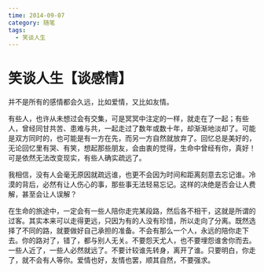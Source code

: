 ```yaml
---
time: 2014-09-07
category: 随笔
tags:
  - 笑谈人生
---
```


# 笑谈人生【谈感情】

并不是所有的感情都会久远，比如爱情，又比如友情。

有些人，也许从未想过会有交集，可是冥冥中注定的一样，就走在了一起；有些人，曾经同甘共苦、患难与共，一起走过了数年或数十年，却渐渐地淡却了。可能是双方同时的，也可能是有一方在先，而另一方自然就放弃了。回忆总是美好的，无论回忆里有哭、有笑，想起那些朋友，会由衷的觉得，生命中曾经有你，真好！可是依然无法改变现实，有些人确实疏远了。

我相信，没有人会毫无原因就疏远谁，也更不会因为时间和距离刻意去忘记谁。冷漠的背后，必然有让人伤心的事，那些事无法轻易忘记。这样的决绝是否会让人费解，甚至会让人误解？

在生命的旅途中，一定会有一些人陪你走完某段路，然后各不相干，这就是所谓的过客。其实本来可以走得更远，只因为有的人没有珍惜，所以走向了分离。既然选择了不同的路，就要做好自己承担的准备。不会有那么一个人，永远的陪你走下去。你的路对了，错了，都与别人无关。不要怨天尤人，也不要埋怨谁舍你而去。一些人近了，一些人必然就远了。不要计较谁先转身，离开了谁。只要明白，你走了，就不会有人等你。爱情也好，友情也罢，顺其自然，不要强求。
